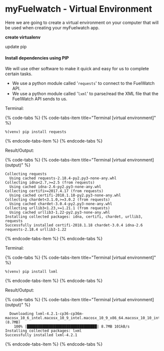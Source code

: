 # myFuelwatch - Virtual Environment

Here we are going to create a virtual environment on your computer that will be used when creating your myFuelwatch app.

**create virtualenv**

update pip

#### Install dependencies using PIP

We will use other software to make it quick and easy for us to complete certain tasks.

* We use a python module called '`requests`' to connect to the FuelWatch API.
* We use a python module called '`lxml`' to parse/read the XML file that the FuelWatch API sends to us.

Terminal:

{% code-tabs %}
{% code-tabs-item title="Terminal \[virtual environment\]" %}
```text
%(venv) pip install requests
```
{% endcode-tabs-item %}
{% endcode-tabs %}

Result/Output:

{% code-tabs %}
{% code-tabs-item title="Terminal \[virtual environment\] \(output\)" %}
```text
Collecting requests
  Using cached requests-2.18.4-py2.py3-none-any.whl
Collecting idna<2.7,>=2.5 (from requests)
  Using cached idna-2.6-py2.py3-none-any.whl
Collecting certifi>=2017.4.17 (from requests)
  Using cached certifi-2018.1.18-py2.py3-none-any.whl
Collecting chardet<3.1.0,>=3.0.2 (from requests)
  Using cached chardet-3.0.4-py2.py3-none-any.whl
Collecting urllib3<1.23,>=1.21.1 (from requests)
  Using cached urllib3-1.22-py2.py3-none-any.whl
Installing collected packages: idna, certifi, chardet, urllib3, requests
Successfully installed certifi-2018.1.18 chardet-3.0.4 idna-2.6 requests-2.18.4 urllib3-1.22
```
{% endcode-tabs-item %}
{% endcode-tabs %}

Terminal:

{% code-tabs %}
{% code-tabs-item title="Terminal \[virtual environment\]" %}
```text
%(venv) pip install lxml
```
{% endcode-tabs-item %}
{% endcode-tabs %}

Result/Output:

{% code-tabs %}
{% code-tabs-item title="Terminal \[virtual environment\] \(output\)" %}
```text
  Downloading lxml-4.2.1-cp36-cp36m-macosx_10_6_intel.macosx_10_9_intel.macosx_10_9_x86_64.macosx_10_10_intel.macosx_10_10_x86_64.whl (8.7MB)
    100% |████████████████████████████████| 8.7MB 101kB/s 
Installing collected packages: lxml
Successfully installed lxml-4.2.1
```
{% endcode-tabs-item %}
{% endcode-tabs %}

